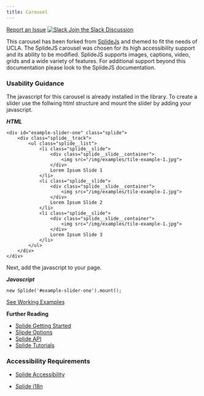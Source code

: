 ```yaml
---
title: Carousel
---
```

<a class="create-button small" href="https://bitbucket.org/uclaucomm/ucla-bruin-components/issues?status=new&status=open">Report an Issue</a>
<a class="create-button small" href="https://ucla.slack.com/archives/G01KJ3GJKHS">![Slack](/build/docs/img/slack-icon-white.png) Join the Slack Discussion</a>

This carousel has been forked from [SplideJs](https://splidejs.com) and themed to fit the needs of UCLA. The SplideJS carousel was chosen for its high accessibility support and its ability to be modified. SplideJS supports images, captions, video, grids and a wide variety of features. For additional support beyond this documentation please look to the SplideJS documentation.

### **Usability Guidance**

The javascript for this carousel is already installed in the library. To create a slider use the follwing html structure and mount the slider by adding your javascript.

***HTML***
```
<div id="example-slider-one" class="splide">
    <div class="splide__track">
        <ul class="splide__list">
            <li class="splide__slide">
                <div class="splide__slide__container">
                    <img src="/img/examples/tile-example-1.jpg">
                </div>
                Lorem Ipsum Slide 1
            </li>
            <li class="splide__slide">
                <div class="splide__slide__container">
                    <img src="/img/examples/tile-example-1.jpg">
                </div>
                Lorem Ipsum Slide 2
            </li>
            <li class="splide__slide">
                <div class="splide__slide__container">
                    <img src="/img/examples/tile-example-1.jpg">
                </div>
                Lorem Ipsum Slide 3
            </li>
        </ul>
    </div>
</div>
```

Next, add the javascript to your page. 

***Javascript***
```
new Splide('#example-slider-one').mount();
```

[See Working Examples](/components/detail/carousel--default)

**Further Reading**

- [Splide Getting Started](https://splidejs.com/getting-started/)
- [Slipde Options](https://splidejs.com/options/)
- [Splide API](https://splidejs.com/apis/)
- [Splide Tutorials](https://splidejs.com/category/tutorials/)

### **Accessibility Requirements**

- [Splide Accessibility](https://splidejs.com/accessibility/)
* [Splide i18n](https://splidejs.com/i18n/)
